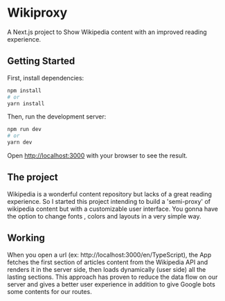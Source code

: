 # Wikiproxy

A Next.js project to Show Wikipedia content with an improved reading experience.

## Getting Started

First, install dependencies:

```bash
npm install
# or
yarn install
```

Then, run the development server:

```bash
npm run dev
# or
yarn dev
```

Open [http://localhost:3000](http://localhost:3000) with your browser to see the result.

## The project

Wikipedia is a wonderful content repository but lacks of a great reading experience. So I started this project intending to build a 'semi-proxy' of wikipedia content but with a customizable user interface. You gonna have the option to change fonts , colors and layouts in a very simple way.

## Working

When you open a url (ex: http://localhost:3000/en/TypeScript),  the App fetches the first section of articles content from the Wikipedia API and renders it in the server side, then loads dynamically (user side) all the lasting sections. This approach has proven to reduce the data flow on our server and gives a better user experience in addition to give Google bots some contents for our routes.


